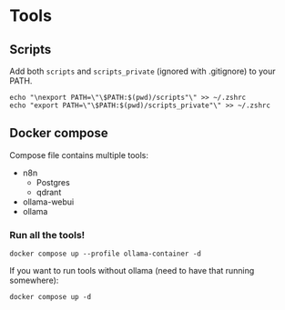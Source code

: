 # Tools

## Scripts

Add both `scripts` and `scripts_private` (ignored with .gitignore) to your PATH.
```shell
echo "\nexport PATH=\"\$PATH:$(pwd)/scripts"\" >> ~/.zshrc
echo "export PATH=\"\$PATH:$(pwd)/scripts_private"\" >> ~/.zshrc
```

## Docker compose

Compose file contains multiple tools:

- n8n
  - Postgres
  - qdrant
- ollama-webui
- ollama

### Run all the tools!

```
docker compose up --profile ollama-container -d
```

If you want to run tools without ollama (need to have that running somewhere):

```
docker compose up -d
```
